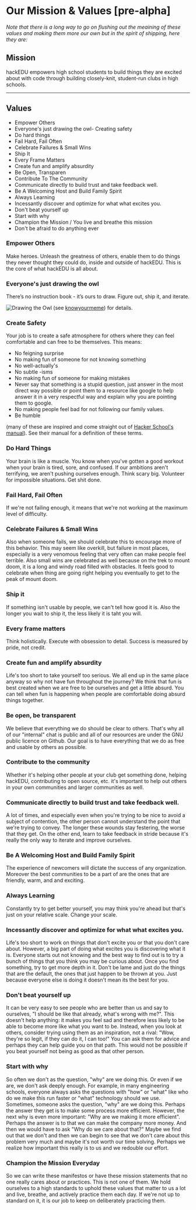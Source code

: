 # Our Mission & Values [pre-alpha]

*Note that there is a long way to go on flushing out the meaining of these values and making them more our own but in the spirit of shipping, here they are:*

## Mission

hackEDU empowers high school students to build things they are excited about with code through building closely-knit, student-run clubs in high schools.

---

## Values

- Empower Others
- Everyone's just drawing the owl- Creating safety
- Do hard things
- Fail Hard, Fail Often
- Celebrate Failures & Small Wins
- Ship It
- Every Frame Matters
- Create fun and amplify absurdity 
- Be Open, Transparen
- Contribute To The Community
- Communicate directly to build trust and take feedback well.
- Be A Welcoming Host and Build Family Spirit
- Always Learning
- Incessantly discover and optimize for what what excites you.
- Don't beat yourself up
- Start with why
- Champion the Mission / You live and breathe this mission
- Don't be afraid to do anything ever

### Empower Others

Make heroes. Unleash the greatness of others, enable them to do things they never thought they could do, inside and outside of hackEDU. This is the core of what hackEDU is all about.

### Everyone's just drawing the owl

There’s no instruction book - it’s ours to draw. Figure out, ship it, and iterate.

![Drawing the Owl](http://i.imgur.com/W5PYo3S.jpg) (see [knowyourmeme](http://knowyourmeme.com/memes/how-to-draw-an-owl)) for details.

### Create Safety

Your job is to create a safe atmosphere for others where they can feel comfortable and can free to be themselves. This means:

- No feigning surprise
- No making fun of someone for not knowing something
- No well-actually's
- No subtle -isms
- No making fun of someone for making mistakes
- Never say that something is a stupid question, just answer in the most direct way possible or point them to a resource like google to help answer it in a very respectful way and explain why you are pointing them to google.
- No making people feel bad for not following our family values.
- Be humble

(many of these are inspired and come straight out of [Hacker School's manual](https://www.hackerschool.com/manual)). See their manual for a definition of these terms.

### Do Hard Things

Your brain is like a muscle. You know when you've gotten a good workout when your brain is tired, sore, and confused. If our ambitions aren't terrifying, we aren't pushing ourselves enough. Think scary big. Volunteer for impossible situations. Get shit done.

### Fail Hard, Fail Often

If we're not failing enough, it means that we're not working at the maximum level of difficulty. 

### Celebrate Failures & Small Wins

Also when someone fails, we should celebrate this to encourage more of this behavior. This may seem like overkill, but failure in most places, especially is a very venomous feeling that very often can make people feel terrible. Also small wins are celebrated as well because on the trek to mount doom, it is a long and windy road filled with obstacles. It feels good to celebrate when thing are going right helping you eventually to get to the peak of mount doom.

### Ship it

If something isn't usable by people, we can't tell how good it is. Also the longer you wait to ship it, the less likely it is taht you will.

### Every frame matters

Think holistically. Execute with obsession to detail. Success is measured by pride, not credit.

### Create fun and amplify absurdity

Life's too short to take yourself too serious. We all end up in the same place anyway so why not have fun throughout the journey? We think that fun is best created when we are free to be ourselves and get a little absurd. You can tell when fun is happening when people are comfortable doing absurd things together.

### Be open, be transparent

We believe that everything we do should be clear to others. That's why all of our "internal" chat is public and all of our resources are under the GNU public licence on Github. Our goal is to have everything that we do as free and usable by others as possible.

### Contribute to the community

Whether it's helping other people at your club get something done, helping hackEDU, contributing to open source, etc. it's important to help out others in your own communities and larger communities as well.

### Communicate directly to build trust and take feedback well.

A lot of times, and especially even when you're trying to be nice to avoid a subject of contention, the other person cannot understand the point that we're trying to convey. The longer these wounds stay festering, the worse that they get. On the other end, learn to take feedback in stride because it's really the only way to iterate and improve ourselves.

### Be A Welcoming Host and Build Family Spirit

The experience of newcomers will dictate the success of any organization. Moreover the best communities to be a part of are the ones that are friendly, warm, and and exciting.

### Always Learning

Constantly try to get better yourself, you may think you're ahead but that's just on your relative scale. Change your scale.

### Incessantly discover and optimize for what what excites you.

Life's too short to work on things that don't excite you or that you don't care about. However, a big part of doing what excites you is discovering what it is. Everyone starts out not knowing and the best way to find out is to try a bunch of things that you think you may be curious about. Once you find something, try to get more depth in it. Don't be lame and just do the things that are the default, the ones that just happen to be thrown at you. Just because everyone else is doing it doesn't mean its the best for you.

### Don't beat yourself up

It can be very easy to see people who are better than us and say to ourselves, "I should be like that already, what's wrong with me?". This doesn't help anything: it makes you feel sad and therefore less likely to be able to become more like what you want to be. Instead, when you look at others, consider trying using them as an inspiration, not a rival: "Wow, they're so legit, if they can do it, I can too!" You can ask them for advice and perhaps they can help guide you on that path. This would not be possible if you beat yourself not being as good as that other person.

### Start with why

So often we don't as the question, "why" are we doing this. Or even if we are, we don't ask deeply enough. For example, in many engineering schools, everyone always asks the questions with "how" or "what" like who do we make this run faster or "what" technology should we use. Sometimes, someone asks the question, "why" are we doing this. Perhaps the answer they get is to make some process more efficient. However, the next why is even more important: "Why are we making it more efficient". Perhaps the answer is to that we can make the company more money. And then we would have to ask "Why do we care about that?" Maybe we find out that we don't and then we can begin to see that we don't care about this problem very much and maybe it's not worth our time solving. Perhaps we realize how important this really is to us and we redouble our effort.

### Champion the Mission Everyday

So we can write these manifestos or have these mission statements that no one really cares about or practices. This is not one of them. We hold ourselves to a high standards to uphold these values that matter to us a lot and live, breathe, and actively practice them each day. If we're not up to standard on it, it is our job to keep on deliberately practicing them.
